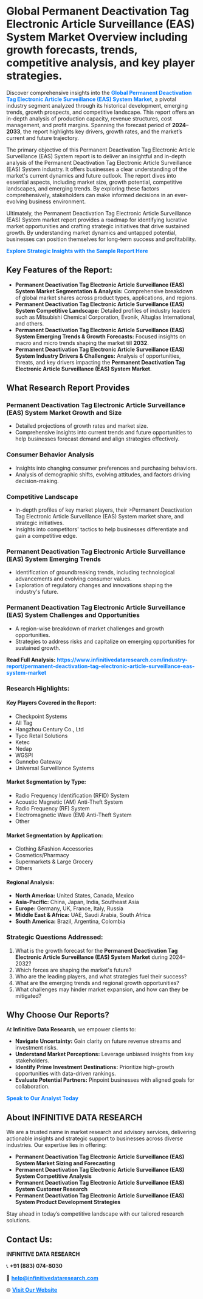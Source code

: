 <h1>Global Permanent Deactivation Tag Electronic Article Surveillance (EAS) System Market Overview including growth forecasts, trends, competitive analysis, and key player strategies.</h1>
<p>
Discover comprehensive insights into the 
<a href="https://www.infinitivedataresearch.com/industry-report/permanent-deactivation-tag-electronic-article-surveillance-eas-system-market" rel="dofollow" style="color: #007BFF; text-decoration: none;"><strong>Global Permanent Deactivation Tag Electronic Article Surveillance (EAS) System Market</strong></a>, a pivotal industry segment analyzed through its historical development, emerging trends, growth prospects, and competitive landscape. This report offers an in-depth analysis of production capacity, revenue structures, cost management, and profit margins. Spanning the forecast period of <strong>2024–2033</strong>, the report highlights key drivers, growth rates, and the market’s current and future trajectory.
</p>
<p>
The primary objective of this Permanent Deactivation Tag Electronic Article Surveillance (EAS) System report is to deliver an insightful and in-depth analysis of the Permanent Deactivation Tag Electronic Article Surveillance (EAS) System industry. It offers businesses a clear understanding of the market's current dynamics and future outlook. The report dives into essential aspects, including market size, growth potential, competitive landscapes, and emerging trends. By exploring these factors comprehensively, stakeholders can make informed decisions in an ever-evolving business environment.
</p>
<p>
Ultimately, the Permanent Deactivation Tag Electronic Article Surveillance (EAS) System market report provides a roadmap for identifying lucrative market opportunities and crafting strategic initiatives that drive sustained growth. By understanding market dynamics and untapped potential, businesses can position themselves for long-term success and profitability.
</p>
<p>
<a href="https://www.infinitivedataresearch.com/request-sample/reportId=107080" style="color: #007BFF; text-decoration: none;"><strong>Explore Strategic Insights with the Sample Report Here</strong></a>
</p>

<h2>Key Features of the Report:</h2>
<ul>
<li><strong>Permanent Deactivation Tag Electronic Article Surveillance (EAS) System Market Segmentation & Analysis:</strong> Comprehensive breakdown of global market shares across product types, applications, and regions.</li>
<li><strong>Permanent Deactivation Tag Electronic Article Surveillance (EAS) System Competitive Landscape:</strong> Detailed profiles of industry leaders such as Mitsubishi Chemical Corporation, Evonik, Altuglas International, and others.</li>
<li><strong>Permanent Deactivation Tag Electronic Article Surveillance (EAS) System Emerging Trends & Growth Forecasts:</strong> Focused insights on macro and micro trends shaping the market till <strong>2032</strong>.</li>
<li><strong>Permanent Deactivation Tag Electronic Article Surveillance (EAS) System Industry Drivers & Challenges:</strong> Analysis of opportunities, threats, and key drivers impacting the <strong>Permanent Deactivation Tag Electronic Article Surveillance (EAS) System Market</strong>.</li>
</ul>

<h2>What Research Report Provides</h2>
<h3>Permanent Deactivation Tag Electronic Article Surveillance (EAS) System Market Growth and Size</h3>
<ul>
<li>Detailed projections of growth rates and market size.</li>
<li>Comprehensive insights into current trends and future opportunities to help businesses forecast demand and align strategies effectively.</li>
</ul>

<h3>Consumer Behavior Analysis</h3>
<ul>
<li>Insights into changing consumer preferences and purchasing behaviors.</li>
<li>Analysis of demographic shifts, evolving attitudes, and factors driving decision-making.</li>
</ul>

<h3>Competitive Landscape</h3>
<ul>
<li>In-depth profiles of key market players, their >Permanent Deactivation Tag Electronic Article Surveillance (EAS) System market share, and strategic initiatives.</li>
<li>Insights into competitors' tactics to help businesses differentiate and gain a competitive edge.</li>
</ul>

<h3>Permanent Deactivation Tag Electronic Article Surveillance (EAS) System Emerging Trends</h3>
<ul>
<li>Identification of groundbreaking trends, including technological advancements and evolving consumer values.</li>
<li>Exploration of regulatory changes and innovations shaping the industry's future.</li>
</ul>

<h3>Permanent Deactivation Tag Electronic Article Surveillance (EAS) System Challenges and Opportunities</h3>
<ul>
<li>A region-wise breakdown of market challenges and growth opportunities.</li>
<li>Strategies to address risks and capitalize on emerging opportunities for sustained growth.</li>
</ul>
<p><strong>Read Full Analysis:</strong> <a href="https://www.infinitivedataresearch.com/industry-report/permanent-deactivation-tag-electronic-article-surveillance-eas-system-market" rel="dofollow" style="color: #007BFF; text-decoration: none;"><strong>https://www.infinitivedataresearch.com/industry-report/permanent-deactivation-tag-electronic-article-surveillance-eas-system-market</strong></a></p>
<h3>Research Highlights:</h3>
<h4>Key Players Covered in the Report:</h4>
<ul><li>Checkpoint Systems</li><li>All Tag</li><li>Hangzhou Century Co., Ltd</li><li>Tyco Retail Solutions</li><li>Ketec</li><li>Nedap</li><li>WGSPI</li><li>Gunnebo Gateway</li><li>Universal Surveillance Systems</li></ul>
<h4>Market Segmentation by Type:</h4>
<ul><li>Radio Frequency Identification (RFID) System</li><li>Acoustic Magnetic (AM) Anti-Theft System</li><li>Radio Frequency (RF) System</li><li>Electromagnetic Wave (EM) Anti-Theft System</li><li>Other</li></ul>
<h4>Market Segmentation by Application:</h4>
<ul><li>Clothing &amp;Fashion Accessories</li><li>Cosmetics/Pharmacy</li><li>Supermarkets &amp; Large Grocery</li><li>Others</li></ul>

<h4>Regional Analysis:</h4>
<ul>
<li><strong>North America:</strong> United States, Canada, Mexico</li>
<li><strong>Asia-Pacific:</strong> China, Japan, India, Southeast Asia</li>
<li><strong>Europe:</strong> Germany, UK, France, Italy, Russia</li>
<li><strong>Middle East & Africa:</strong> UAE, Saudi Arabia, South Africa</li>
<li><strong>South America:</strong> Brazil, Argentina, Colombia</li>
</ul>

<h3>Strategic Questions Addressed:</h3>
<ol>
<li>What is the growth forecast for the <strong>Permanent Deactivation Tag Electronic Article Surveillance (EAS) System Market</strong> during 2024–2032?</li>
<li>Which forces are shaping the market's future?</li>
<li>Who are the leading players, and what strategies fuel their success?</li>
<li>What are the emerging trends and regional growth opportunities?</li>
<li>What challenges may hinder market expansion, and how can they be mitigated?</li>
</ol>

<h2>Why Choose Our Reports?</h2>
<p>At <strong>Infinitive Data Research</strong>, we empower clients to:</p>
<ul>
<li><strong>Navigate Uncertainty:</strong> Gain clarity on future revenue streams and investment risks.</li>
<li><strong>Understand Market Perceptions:</strong> Leverage unbiased insights from key stakeholders.</li>
<li><strong>Identify Prime Investment Destinations:</strong> Prioritize high-growth opportunities with data-driven rankings.</li>
<li><strong>Evaluate Potential Partners:</strong> Pinpoint businesses with aligned goals for collaboration.</li>
</ul>
<p><a href="https://www.infinitivedataresearch.com/industry-report/permanent-deactivation-tag-electronic-article-surveillance-eas-system-market" rel="dofollow" style="color: #007BFF; text-decoration: none;"><strong>Speak to Our Analyst Today</strong></a></p>

<h2>About INFINITIVE DATA RESEARCH</h2>
<p>We are a trusted name in market research and advisory services, delivering actionable insights and strategic support to businesses across diverse industries. Our expertise lies in offering:</p>
<ul>
<li><strong>Permanent Deactivation Tag Electronic Article Surveillance (EAS) System Market Sizing and Forecasting</strong></li>
<li><strong>Permanent Deactivation Tag Electronic Article Surveillance (EAS) System Competitive Analysis</strong></li>
<li><strong>Permanent Deactivation Tag Electronic Article Surveillance (EAS) System Customer Research</strong></li>
<li><strong>Permanent Deactivation Tag Electronic Article Surveillance (EAS) System Product Development Strategies</strong></li>
</ul>
<p>Stay ahead in today’s competitive landscape with our tailored research solutions.</p>

<h2>Contact Us:</h2>
<p><strong>INFINITIVE DATA RESEARCH</strong></p>
<p>📞 <strong>+91 (883) 074-8030</strong></p>
<p>📧 <strong><a href="mailto:help@infinitivedataresearch.com" style="color: #007BFF;">help@infinitivedataresearch.com</a></strong></p>
<p>🌐 <strong><a href="https://www.infinitivedataresearch.com" rel="dofollow" style="color: #007BFF;">Visit Our Website</a></strong></p>